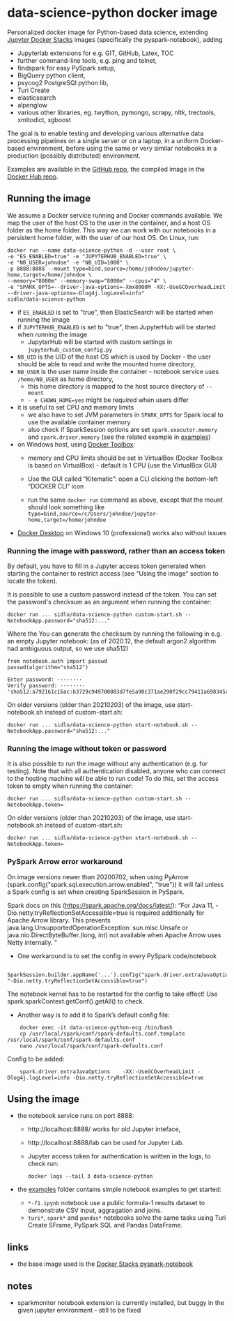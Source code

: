 # data-science-python docker image

Personalized docker image for Python-based data science, extending [Jupyter Docker Stacks](https://github.com/jupyter/docker-stacks) images (specifically the pyspark-notebook), adding
* Jupyterlab extensions for e.g. GIT, GitHub, Latex, TOC 
* further command-line tools, e.g. ping and telnet,
* findspark for easy PySpark setup,
* BigQuery python client,
* psycog2 PostgreSQl python lib,
* Turi Create
* elasticsearch
* alpenglow
* various other libraries, eg. twython, pymongo, scrapy, nltk, trectools, xmltodict, xgboost

The goal is to enable testing and developing various alternative data processing pipelines on a single server or on a laptop, in a uniform Docker-based environment, before using the same or very 
similar notebooks in a production (possibly distributed) environment. 

Examples are available in the [GitHub repo](https://github.com/sidlo/docker-stacks), the compiled image in the [Docker Hub repo](https://hub.docker.com/r/sidlo/data-science-python).

## Running the image

We assume a Docker service running and Docker commands available. We map the user of the host OS to the user in the container, and a host OS folder as the home folder. This way we can work with our notebooks in a persistent home folder, with the user of our host OS. On Linux, run: 

    docker run --name data-science-python -d --user root \
    -e "ES_ENABLED=true" -e "JUPYTERHUB_ENABLED=true" \
    -e "NB_USER=johndoe" -e "NB_UID=1000" \
    -p 8888:8888 --mount type=bind,source=/home/johndoe/jupyter-home,target=/home/johndoe \
    --memory="8000m" --memory-swap="8000m" --cpus="4" \
    -e "SPARK_OPTS=--driver-java-options=-Xmx8000M -XX:-UseGCOverheadLimit --driver-java-options=-Dlog4j.logLevel=info"
    sidlo/data-science-python

- if `ES_ENABLED` is set to "true", then ElasticSearch will be started when running the image
- if `JUPYTERHUB_ENABLED` is set to "true", then JupyterHub will be started when running the image
  - JupyterHub will be started with custom settings in `jupyterhub_custom_config.py`
- `NB_UID` is the UID of the host OS which is used by Docker - the user should be able to read and write the mounted home directory,
- `NB_USER` is the user name inside the container - notebook service uses `/home/NB_USER` as home directory,
   - this home directory is mapped to the host source directory of `--mount`
   - `- e CHOWN_HOME=yes` might be required when users differ
- it is useful to set CPU and memory limits
   - we also have to set JVM parameters in `SPARK_OPTS` for Spark local to use the available container memory
   - also check if SparkSession options are set `spark.executor.memory` and `spark.driver.memory` (see the related example in [examples](https://github.com/sidlo/docker-stacks/examples))
- on Windows host, using [Docker Toolbox](https://docs.docker.com/toolbox/overview/): 
  - memory and CPU limits should be set in VirtualBox (Docker Toolbox is based on VirtualBox) - default is 1 CPU (use the VirtualBox GUI)

  - Use the GUI called “Kitematic”: open a CLI clicking the bottom-left “DOCKER CLI” icon
  - run the same `docker run` command as above, except that the mount should look something like 
  `type=bind,source=/c/Users/johndoe/jupyter-home,target=/home/johndoe`
- [Docker Desktop](https://www.docker.com/products/docker-desktop) on Windows 10 (professional) works also without issues

### Running the image with password, rather than an access token

By default, you have to fill in a Jupyter access token generated when starting the container to restrict access (see "Using the image" section to locate the token).

It is possible to use a custom password instead of the token. You can set the password's checksum as an argument when running the container:

    docker run ... sidlo/data-science-python custom-start.sh --NotebookApp.password="sha512:..."

Where the You can generate the checksum by running the following in e.g. an empty Jupyter notebook: (as of 2020.12, the default argon2 algorithm had ambiguous output, so we use sha512)

    from notebook.auth import passwd
    passwd(algorithm="sha512")

    Enter password: ········
    Verify password: ········
    'sha512:a792161c16ac:b3729c949700803d7fe5a90c371ae290f29cc79411a698345ad330acc262a97646ee5f674deea71cf6a52ec75c3c21f5943222dd1f6f6384d8c5ae87d8531d4a'

On older versions (older than 20210203) of the image, use start-notebook.sh instead of custom-start.sh:

    docker run ... sidlo/data-science-python start-notebook.sh --NotebookApp.password="sha512:..."

### Running the image without token or password

It is also possible to run the image without any authentication (e.g. for testing). Note that with all authentication disabled, anyone who can connect to the hosting machine will be able to run code! To do this, set the access token to empty when running the container:

    docker run ... sidlo/data-science-python custom-start.sh --NotebookApp.token=

On older versions (older than 20210203) of the image, use start-notebook.sh instead of custom-start.sh:

    docker run ... sidlo/data-science-python start-notebook.sh --NotebookApp.token=

### PySpark Arrow error workaround

On image versions newer than 20200702, when using PyArrow (spark.config("spark.sql.execution.arrow.enabled", "true")) it will fail unless a Spark config is set when creating SparkSession in PySpark.

Spark docs on this (https://spark.apache.org/docs/latest/):
“For Java 11, -Dio.netty.tryReflectionSetAccessible=true is required additionally for Apache Arrow library. This prevents java.lang.UnsupportedOperationException: sun.misc.Unsafe or java.nio.DirectByteBuffer.(long, int) not available when Apache Arrow uses Netty internally. ”

- One workaround is to set the config in every PySpark code/notebook
```
    SparkSession.builder.appName('...').config("spark.driver.extraJavaOptions", "-Dio.netty.tryReflectionSetAccessible=true")
```
  The notebook kernel has to be restarted for the config to take effect!
  Use spark.sparkContext.getConf().getAll() to check.

- Another way is to add it to Spark’s default config file:
```
    docker exec -it data-science-python-ecg /bin/bash
    cp /usr/local/spark/conf/spark-defaults.conf.template /usr/local/spark/conf/spark-defaults.conf
    nano /usr/local/spark/conf/spark-defaults.conf
```
  Config to be added:
```
    spark.driver.extraJavaOptions    -XX:-UseGCOverheadLimit -Dlog4j.logLevel=info -Dio.netty.tryReflectionSetAccessible=true
```

## Using the image
- the notebook service runs on port 8888: 
  - http://localhost:8888/ works for old Jupyter inteface,
  - http://localhost:8888/lab can be used for Jupyter Lab. 
  - Jupyter access token for authentication is written in the logs, to check run: 
  
    `docker logs --tail 3 data-science-python`

- the [examples](https://github.com/sidlo/docker-stacks/examples) folder contains simple notebook examples to get started: 
  - `*-f1.ipynb` notebook use a public formula-1 results dataset to demonstrate CSV input, aggragation and joins.
  - `turi*`, `spark*` and `pandas*` notebooks solve the same tasks using Turi Create SFrame, PySpark SQL and Pandas DataFrame.

## links
- the base image used is the [Docker Stacks pyspark-notebook](https://github.com/jupyter/docker-stacks/tree/master/pyspark-notebook)

## notes 
- sparkmonitor notebook extension is currently installed, but buggy in the given jupyter environment - still to be fixed 

